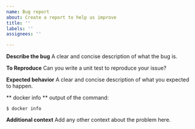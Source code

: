 ```yaml
---
name: Bug report
about: Create a report to help us improve
title: ''
labels: ''
assignees: ''

---
```


**Describe the bug**
A clear and concise description of what the bug is.

**To Reproduce**
Can you write a unit test to reproduce your issue?

**Expected behavior**
A clear and concise description of what you expected to happen.

** docker info **
output of the command:

```
$ docker info
```

**Additional context**
Add any other context about the problem here.
